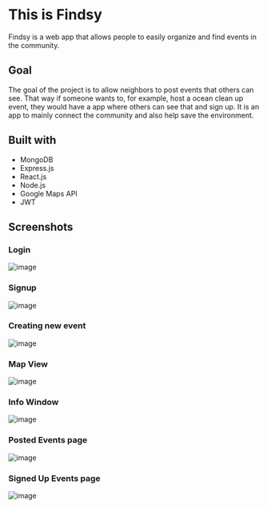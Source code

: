 # This is Findsy
Findsy is a web app that allows people to easily organize and find events in the community. 

## Goal
The goal of the project is to allow neighbors to post events that others can see. That way if someone wants to, for example, host a ocean clean up event, they would have a app where others can see that and sign up. It is an app to mainly connect the community and also help save the environment.

## Built with
- MongoDB
- Express.js
- React.js
- Node.js
- Google Maps API
- JWT

## Screenshots
### Login
![image](https://user-images.githubusercontent.com/54194100/150688685-f5dc48f0-68c4-4d94-8510-730c017d9678.png)
### Signup
![image](https://user-images.githubusercontent.com/54194100/150688699-94480082-dcc5-478a-9dec-1aee51beebf4.png)
### Creating new event
![image](https://user-images.githubusercontent.com/54194100/150688718-7dd2079b-da55-4207-9198-3b33eb4dc30b.png)
### Map View
![image](https://user-images.githubusercontent.com/54194100/150688798-c5d4e7a0-2b7d-4ade-9c43-145d75e0a748.png)
### Info Window
![image](https://user-images.githubusercontent.com/54194100/150688898-f96108ec-74be-45e9-8bc9-5e7e9a5a1a8a.png)
### Posted Events page
![image](https://user-images.githubusercontent.com/54194100/150689030-02d5611b-0b5c-49ce-96e1-ef6d15fa1aec.png)
### Signed Up Events page
![image](https://user-images.githubusercontent.com/54194100/150689066-da99db1d-54aa-4eff-9596-58eeb8831a48.png)
